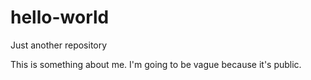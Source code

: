 # hello-world
Just another repository

This is something about me. I'm going to be vague because it's public.

